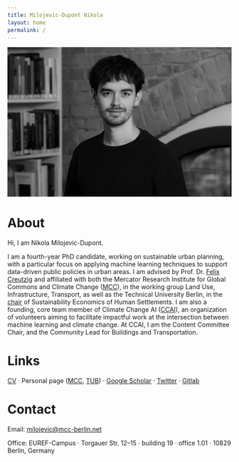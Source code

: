 ```yaml
---
title: Milojevic-Dupont Nikola
layout: home
permalink: /
---
```


<img src="imgs/pic_bnw.jpg" alt="image" width="600"/>

# About

Hi, I am Nikola Milojevic-Dupont. 

I am a fourth-year PhD candidate, working on sustainable urban planning, with a particular focus on applying machine learning techniques to support data-driven public policies in urban areas. I am advised by Prof. Dr. <a href="https://www.mcc-berlin.net/~creutzig/">Felix Creutzig</a> and affiliated with both the Mercator Research Institute for Global Commons and Climate Change (<a href="https://www.mcc-berlin.net/">MCC</a>), in the working group Land Use, Infrastructure, Transport, as well as the Technical University Berlin, in the <a href="https://www.susturbecon.tu-berlin.de/sustainability_economics_of_human_settlements/">chair</a> of Sustainability Economics of Human Settlements. I am also a founding, core team member of Climate Change AI (<a href="https://www.climatechange.ai/">CCAI</a>), an organization of volunteers aiming to facilitate impactful work at the intersection between machine learning and climate change. At CCAI, I am the Content Committee Chair, and the Community Lead for Buildings and Transportation.


# Links

<a href="https://milojevicdupontnikola.github.io/docs/cv.pdf">CV</a> · Personal page (<a href="https://www.mcc-berlin.net/en/about/team/milojevic-dupont-nikola.html">MCC</a>, <a href="https://www.susturbecon.tu-berlin.de/team/nikola_milojevic_dupont/">TUB</a>) · <a href="https://scholar.google.com/citations?user=49xLPo8AAAAJ&hl=en&oi=ao">Google Scholar</a> · <a href="https://twitter.com/Nikola_MD">Twitter</a> · <a href="https://gitlab.pik-potsdam.de/nikolami/">Gitlab</a>


# Contact

Email: milojevic@mcc-berlin.net

Office: EUREF-Campus · Torgauer Str. 12–15 · building 19 · office 1.01 · 10829 Berlin, Germany


	
